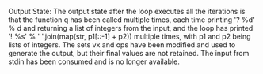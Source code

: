 Output State: The output state after the loop executes all the iterations is that the function q has been called multiple times, each time printing '? %d' % d and returning a list of integers from the input, and the loop has printed '! %s' % ' '.join(map(str, p1[::-1] + p2)) multiple times, with p1 and p2 being lists of integers. The sets vx and ops have been modified and used to generate the output, but their final values are not retained. The input from stdin has been consumed and is no longer available.
